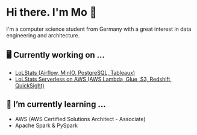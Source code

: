 # Hi there. I'm Mo 👋
I'm a computer science student from Germany with a great interest in data engineering and architecture.

## 🖥️ Currently working on ...
  *  [LoLStats (Airflow, MinIO, PostgreSQL, Tableaux)]()
  *  [LoLStats Serverless on AWS (AWS Lambda, Glue, S3, Redshift, QuickSight)]()
## 🌱 I’m currently learning ...
  * AWS (AWS Certified Solutions Architect - Associate)
  * Apache Spark & PySpark
